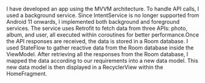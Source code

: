I have developed an app using the MVVM architecture. To handle API calls, I used a background service. Since IntentService is no longer supported from Android 11 onwards, I implemented both background and foreground services. The service uses Retrofit to fetch data from three APIs: photo, album, and user, all executed within coroutines for better performance.Once the API responses are received, the data is stored in a Room database. I used StateFlow to gather reactive data from the Room database inside the ViewModel. After retrieving all the responses from the Room database, I mapped the data according to our requirements into a new data model. This new data model is then displayed in a RecyclerView within the HomeFragment.
